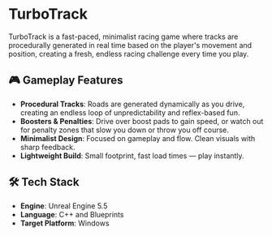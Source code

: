 # TurboTrack
TurboTrack is a fast-paced, minimalist racing game where tracks are procedurally generated in real time based on the player's movement and position, creating a fresh, endless racing challenge every time you play.

## 🎮 Gameplay Features
- **Procedural Tracks**: Roads are generated dynamically as you drive, creating an endless loop of unpredictability and reflex-based fun.
- **Boosters & Penalties**: Drive over boost pads to gain speed, or watch out for penalty zones that slow you down or throw you off course.
- **Minimalist Design**: Focused on gameplay and flow. Clean visuals with sharp feedback.
- **Lightweight Build**: Small footprint, fast load times — play instantly.

## 🛠️ Tech Stack
- **Engine**: Unreal Engine 5.5
- **Language**: C++ and Blueprints
- **Target Platform**: Windows
